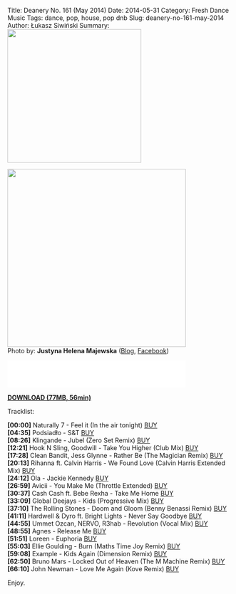 Title: Deanery No. 161 (May 2014)
Date: 2014-05-31
Category: Fresh Dance Music
Tags: dance, pop, house, pop dnb
Slug: deanery-no-161-may-2014
Author: Łukasz Siwiński
Summary: <img width="300" src="https://drive.google.com/uc?export=download&id=0B8ZWtaisj528cFA2X1c5VXRzekE" />

<a href ="https://drive.google.com/uc?export=download&id=0B8ZWtaisj528NDBkc0tHRTZPQ1k" 
    title="DOWNLOAD" target="_blank">
    <img width="400" src="https://drive.google.com/uc?export=download&id=0B8ZWtaisj528cFA2X1c5VXRzekE" />
</a><br/>
Photo by: **Justyna Helena Majewska** 
(<a href="http://www.justynahelenamajewska.blogspot.com/" target="_blank">Blog</a>, 
<a href="https://www.facebook.com/justyna.helena.majewska.fotografia" target="_blank">Facebook</a>)

<iframe width="400" height="60" src="//www.mixcloud.com/widget/iframe/?feed=http%3A%2F%2Fwww.mixcloud.com%2FFreshDanceMusic%2Fdeanery-no-161-may-2014%2F&amp;mini=1&amp;embed_uuid=f21dd33b-97b1-4ea2-bd8f-261ff9b43af1&amp;replace=0&amp;hide_cover=1&amp;hide_artwork=1&amp;embed_type=widget_standard&amp;hide_tracklist=1" frameborder="0"></iframe>

<a href ="https://drive.google.com/uc?export=download&id=0B8ZWtaisj528NDBkc0tHRTZPQ1k" 
    title="Fresh Dance Music - For An Angel (January 2010)" target="_blank">
**DOWNLOAD (77MB, 56min)**
</a>

Tracklist:  

**[00:00]** Naturally 7 - Feel it (In the air tonight) 
<a href="https://itunes.apple.com/pl/album/feel-it-in-the-air-tonight/id437778850?i=437778856" target="_blank">BUY</a>  
**[04:35]** Podsiadło - S&T 
<a href="https://itunes.apple.com/pl/album/s-t/id646451952?i=646452100" target="_blank">BUY</a>  
**[08:26]** Klingande - Jubel (Zero Set Remix) 
<a href="https://itunes.apple.com/pl/album/jubel-zero-set-remix/id785451906?i=785451917" target="_blank">BUY</a>  
**[12:21]** Hook N Sling, Goodwill - Take You Higher (Club Mix) 
<a href="https://itunes.apple.com/pl/album/take-you-higher/id794401637?i=794401812" target="_blank">BUY</a>  
**[17:28]** Clean Bandit, Jess Glynne - Rather Be (The Magician Remix)
<a href="https://itunes.apple.com/pl/album/rather-be-feat.-jess-glynne/id787234308?i=787234404" target="_blank">BUY</a>  
**[20:13]** Rihanna ft. Calvin Harris - We Found Love (Calvin Harris Extended Mix)
<a href="https://itunes.apple.com/pl/album/we-found-love-calvin-harris/id479237541?i=479237657" target="_blank">BUY</a>  
**[24:12]** Ola - Jackie Kennedy
<a href="https://itunes.apple.com/pl/album/jackie-kennedy/id825039846?i=825040951" target="_blank">BUY</a>  
**[26:59]** Avicii - You Make Me (Throttle Extended)
<a href="https://itunes.apple.com/pl/album/you-make-me-throttle-extended/id849002360?i=849002716" target="_blank">BUY</a>  
**[30:37]** Cash Cash ft. Bebe Rexha - Take Me Home
<a href="https://itunes.apple.com/pl/album/take-me-home-feat.-bebe-rexha/id807417251?i=807417253" target="_blank">BUY</a>  
**[33:09]** Global Deejays - Kids (Progressive Mix)
<a href="https://itunes.apple.com/pl/album/kids-progressive-mix/id785450863?i=785450876" target="_blank">BUY</a>  
**[37:10]** The Rolling Stones - Doom and Gloom (Benny Benassi Remix) 
<a href="https://itunes.apple.com/pl/album/doom-gloom-benny-benassi-remix/id584630205?i=584630276" target="_blank">BUY</a>  
**[41:11]** Hardwell & Dyro ft. Bright Lights - Never Say Goodbye
<a href="https://itunes.apple.com/pl/album/never-say-goodbye-feat.-bright/id715475542?i=715475601" target="_blank">BUY</a>  
**[44:55]** Ummet Ozcan, NERVO, R3hab - Revolution (Vocal Mix)
<a href="https://itunes.apple.com/pl/album/revolution-vocal-mix/id810655494?i=810655542" target="_blank">BUY</a>  
**[48:55]** Agnes - Release Me 
<a href="https://itunes.apple.com/pl/album/release-me/id481629484?i=481629490" target="_blank">BUY</a>  
**[51:51]** Loreen - Euphoria 
<a href="https://itunes.apple.com/pl/album/euphoria/id568113928?i=568114160" target="_blank">BUY</a>  
**[55:03]** Ellie Goulding - Burn (Maths Time Joy Remix)
<a href="https://itunes.apple.com/pl/album/burn-maths-time-joy-remix/id683253501?i=683253630" target="_blank">BUY</a>  
**[59:08]** Example - Kids Again (Dimension Remix)
<a href="https://itunes.apple.com/pl/album/kids-again-dimension-remix/id823605751?i=823605756" target="_blank">BUY</a>  
**[62:50]** Bruno Mars - Locked Out of Heaven (The M Machine Remix) 
<a href="https://itunes.apple.com/pl/album/locked-out-heaven-m-machine/id598054288?i=598054297" target="_blank">BUY</a>  
**[66:10]** John Newman - Love Me Again (Kove Remix) 
<a href="https://itunes.apple.com/pl/album/love-me-again-kove-remix/id640379985?i=640380404" target="_blank">BUY</a>  

Enjoy.